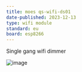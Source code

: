 ```yaml
---
title: moes qs-wifi-ds01
date-published: 2023-12-13
type: wifi module
standard: eu
board: esp8266
---
```


Single gang wifi dimmer

![image](https://github.com/aceindy/esphome-devices/assets/94692/fdd1d8ad-9389-4eca-9402-8fe1f20ee851)
